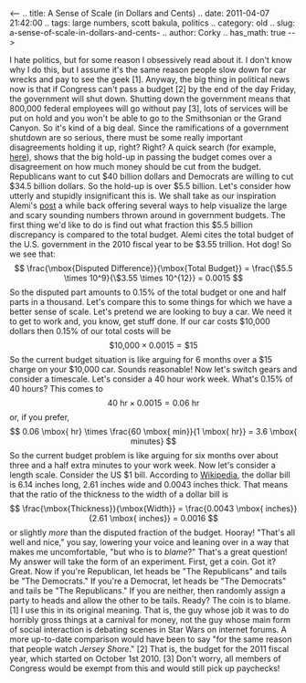 <--
.. title: A Sense of Scale (in Dollars and Cents)
.. date: 2011-04-07 21:42:00
.. tags: large numbers, scott bakula, politics
.. category: old
.. slug: a-sense-of-scale-in-dollars-and-cents-
.. author: Corky
.. has_math: true
-->


I hate politics, but for some reason I obsessively read about it. I
don't know why I do this, but I assume it's the same reason people slow
down for car wrecks and pay to see the geek [1]. Anyway, the big thing
in political news now is that if Congress can't pass a budget [2] by the
end of the day Friday, the government will shut down. Shutting down the
government means that 800,000 federal employees will go without pay [3],
lots of services will be put on hold and you won't be able to go to the
Smithsonian or the Grand Canyon. So it's kind of a big deal. Since the
ramifications of a government shutdown are so serious, there must be
some really important disagreements holding it up, right? Right? A quick
search (for example,
[here](http://www.guardian.co.uk/world/2011/apr/07/us-congress-staff-government-shutdown)),
shows that the big hold-up in passing the budget comes over a
disagreement on how much money should be cut from the budget.
Republicans want to cut $40 billion dollars and Democrats are willing to
cut $34.5 billion dollars. So the hold-up is over $5.5 billion. Let's
consider how utterly and stupidly insignificant this is. We shall take
as our inspiration Alemi's
[post](http://thevirtuosi.blogspot.com/2010/12/law-and-large-numbers.html)
a while back offering several ways to help visualize the large and scary
sounding numbers thrown around in government budgets. The first thing
we'd like to do is find out what fraction this $5.5 billion discrepancy
is compared to the total budget. Alemi cites the total budget of the
U.S. government in the 2010 fiscal year to be $3.55 trillion. Hot dog!
So we see that: $$ \frac{\mbox{Disputed Difference}}{\mbox{Total
Budget}} = \frac{\$5.5 \times 10^9}{\$3.55 \times 10^{12}} =
0.0015 $$ So the disputed part amounts to 0.15% of the total budget or
one and half parts in a thousand. Let's compare this to some things for
which we have a better sense of scale. Let's pretend we are looking to
buy a car. We need it to get to work and, you know, get stuff done. If
our car costs $10,000 dollars then 0.15% of our total costs will be $$
\mbox{\$10,000} \times 0.0015 = \$15 $$ So the current budget
situation is like arguing for 6 months over a $15 charge on your $10,000
car. Sounds reasonable! Now let's switch gears and consider a timescale.
Let's consider a 40 hour work week. What's 0.15% of 40 hours? This comes
to $$ 40 \mbox{ hr} \times 0.0015 = 0.06 \mbox{ hr} $$ or, if you
prefer, $$ 0.06 \mbox{ hr} \times \frac{60 \mbox{ min}}{1 \mbox{
hr}} = 3.6 \mbox{ minutes} $$ So the current budget problem is like
arguing for six months over about three and a half extra minutes to your
work week. Now let's consider a length scale. Consider the US $1 bill.
According to
[Wikipedia](http://en.wikipedia.org/wiki/United_States_one-dollar_bill#Small_size_notes),
the dollar bill is 6.14 inches long, 2.61 inches wide and 0.0043 inches
thick. That means that the ratio of the thickness to the width of a
dollar bill is $$ \frac{\mbox{Thickness}}{\mbox{Width}} =
\frac{0.0043 \mbox{ inches}}{2.61 \mbox{ inches}} = 0.0016 $$ or
slightly *more* than the disputed fraction of the budget. Hooray!
"That's all well and nice," you say, lowering your voice and leaning
over in a way that makes me uncomfortable, "but who is to *blame*?"
That's a great question! My answer will take the form of an experiment.
First, get a coin. Got it? Great. Now if you're Republican, let heads be
"The Republicans" and tails be "The Democrats." If you're a Democrat,
let heads be "The Democrats" and tails be "The Republicans." If you are
neither, then randomly assign a party to heads and allow the other to be
tails. Ready? The coin is to blame. [1] I use this in its original
meaning. That is, the guy whose job it was to do horribly gross things
at a carnival for money, not the guy whose main form of social
interaction is debating scenes in Star Wars on internet forums. A more
up-to-date comparison would have been to say "for the same reason that
people watch *Jersey Shore*." [2] That is, the budget for the 2011
fiscal year, which started on October 1st 2010. [3] Don't worry, all
members of Congress would be exempt from this and would still pick up
paychecks!
